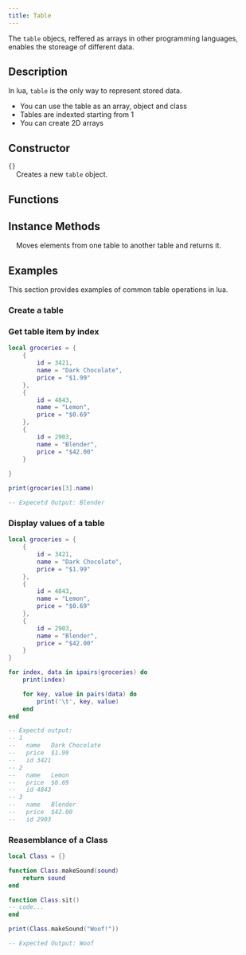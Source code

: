 ```yaml
---
title: Table
---
```


The `table` objecs, reffered as arrays in other programming languages, enables the storeage of different data.


## Description

In lua, `table` is the only way to represent stored data. 

- You can use the table as an array, object and class
- Tables are indexted starting from 1
- You can create 2D arrays

## Constructor

`{}`  
&nbsp;&nbsp;&nbsp; Creates a new `table` object.  

## Functions
<!-- 
[`next()`](/reference/functions/next)  
&nbsp;&nbsp;&nbsp; Allows a program to traverse all fields of a table  

[`setmetatable()`](/reference/functions/setmetatable)  
&nbsp;&nbsp;&nbsp; Sets the metatable for the table.  

[`getmetatable()`](/reference/functions/getmetatable)  
&nbsp;&nbsp;&nbsp;  Returns metatable associated value or metatable.  

[`rawset()`](/reference/functions/rawset)  
&nbsp;&nbsp;&nbsp; Sets value of `table[index]` and returns the table  

[`rawget()`](/reference/functions/rawget)  
&nbsp;&nbsp;&nbsp; Returns value of `table[index]`  

[`pairs()`](/reference/functions/pairs)  
&nbsp;&nbsp;&nbsp; Used to ilerate over table  

[`ipairs()`](/reference/functions/ipairs)  
&nbsp;&nbsp;&nbsp; Used to ilerate over tble   -->

## Instance Methods

<!-- [`table.insert()`](/reference/global-objects/table/insert)  
&nbsp;&nbsp;&nbsp; Adds one element to the table.  
    
[`table.remove()`](/reference/global-objects/table/remove)    
&nbsp;&nbsp;&nbsp; Removes one element from the table.  

[`table.pack()`](/reference/global-objects/table/pack)    
&nbsp;&nbsp;&nbsp; Packs elements into a new table.  

[`table.unpack()`](/reference/global-objects/table/unpack)    
&nbsp;&nbsp;&nbsp; Unpacks a table into values.  

[`table.concat()`](/reference/global-objects/table/concat)    
&nbsp;&nbsp;&nbsp; Returns a combined string from a table.  

[`table.sort()`](/reference/global-objects/table/sort)    
&nbsp;&nbsp;&nbsp; Sorts the values in a table.  

[`table.move()`](/reference/global-objects/table/move)     -->
&nbsp;&nbsp;&nbsp; Moves elements from one table to another table and returns it.
 
## Examples
This section provides examples of common table operations in lua.

### Create a table

### Get table item by index

```lua
local groceries = {
    {
        id = 3421,
        name = "Dark Chocolate",
        price = "$1.99"
    },
    {
        id = 4843,
        name = "Lemon",
        price = "$0.69"
    },
    {
        id = 2903,
        name = "Blender",
        price = "$42.00"
    }
    
}

print(groceries[3].name)

-- Expecetd Output: Blender
```

### Display values of a table

```lua
local groceries = {
    {
        id = 3421,
        name = "Dark Chocolate",
        price = "$1.99"
    },
    {
        id = 4843,
        name = "Lemon",
        price = "$0.69"
    },
    {
        id = 2903,
        name = "Blender",
        price = "$42.00"
    }
}

for index, data in ipairs(groceries) do
    print(index)

    for key, value in pairs(data) do
        print('\t', key, value)
    end
end

-- Expectd output:
-- 1
--   name	Dark Chocolate
--   price	$1.99
--   id	3421
-- 2
--   name	Lemon
--   price	$0.69
--   id	4843
-- 3
--   name	Blender
--   price	$42.00
--   id	2903
```


### Reasemblance of a Class

```lua
local Class = {}

function Class.makeSound(sound)
    return sound
end

function Class.sit()
-- code...
end

print(Class.makeSound("Woof!"))

-- Expected Output: Woof
```